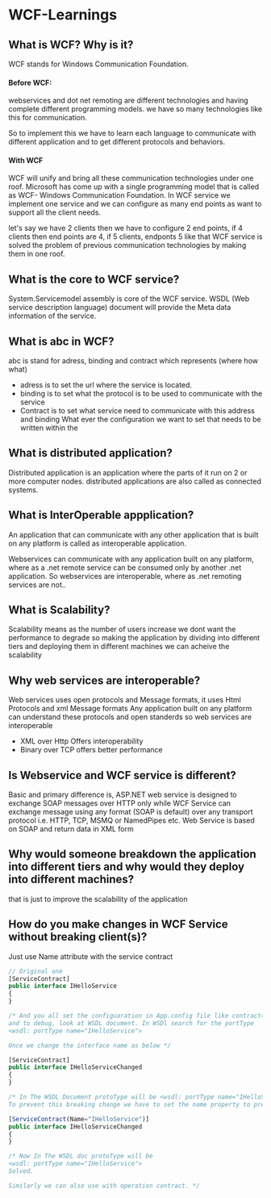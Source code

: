 # WCF-Learnings

## What is WCF? Why is it?
WCF stands for Windows Communication Foundation.

#### Before WCF:
webservices and dot net remoting are different technologies and having complete different programming models. we have so many technologies like this for communication.

So to implement this we have to learn each language to communicate with different application and to get different protocols and behaviors.

#### With WCF
WCF will unify and bring all these communication technologies under one roof. 
Microsoft has come up with a single programming model that is called as WCF- Windows Communication Foundation.
In WCF service we implement one service and we can configure as many end points as want to support all the client needs. 

let's say we have 2 clients then we have to configure 2 end points, if 4 clients then end points are 4, if 5 clients, endponts 5 like that WCF service is solved the problem of previous communication technologies by making them in one roof.

## What is the core to WCF service? 
System.Servicemodel assembly is core of the WCF service. WSDL (Web service description language) document will provide the Meta data information of the service.

## What is abc in WCF?
abc is stand for adress, binding and contract which represents (where how what)
* adress is to set the url where the service is located.
* binding is to set what the protocol is to be used to communicate with the service
* Contract is to set what service need to communicate with this address and binding
What ever the configuration we want to set that needs to be written within the <ServiceModel> </ServiceModel>

## What is distributed application?
Distributed application is an application where the parts of it run on 2 or more computer nodes. distributed applications are also called as connected systems.

## What is InterOperable appplication?
An application that can communicate with any other application that is built on any platform is called as interoperable application.

Webservices can communicate with any application built on any platform, where as  a .net remote service can be consumed only by another .net application. So webservices are interoperable, where as .net remoting services are not..

## What is Scalability?
Scalability means as the number of users increase we dont want the performance to degrade so making the application by dividing into different tiers and deploying them in different machines we can acheive the scalability

## Why web services are interoperable?
Web services uses open protocols and Message formats, it uses Html Protocols and xml Message formats
Any application built on any platform can understand these protocols and open standerds so web services are interoperable

* XML over Http Offers interoperability
* Binary over TCP offers better performance

## Is Webservice and WCF service is different?
Basic and primary difference is, ASP.NET web service is designed to exchange SOAP messages over HTTP only while WCF Service can exchange message using any format (SOAP is default) over any transport protocol i.e. HTTP, TCP, MSMQ or NamedPipes etc. Web Service is based on SOAP and return data in XML form

## Why would someone breakdown the application into different tiers and why would they deploy into different machines?
that is just to improve the scalability of the application

## How do you make changes in WCF Service without breaking client(s)?

Just use Name attribute with the service contract
```javascript
// Original one
[ServiceContract]
public interface IHelloService
{
}

/* And you all set the configuaration in App.config file like contract="HelloService.IHelloService"
and to debug, look at WSDL document. In WSDl search for the portType
<wsdl: portType name="IHelloService">

Once we change the interface name as below */

[ServiceContract]
public interface IHelloServiceChanged
{
}

/* In The WSDL Document protoType will be <wsdl: portType name="IHelloServiceChanged">
To prevent this breaking change we have to set the name property to previously used interface name like below */

[ServiceContract(Name="IHelloService")]
public interface IHelloServiceChanged
{
}

/* Now In The WSDL doc protoType will be 
<wsdl: portType name="IHelloService">
Solved.

Similarly we can also use with operation contract. */
```
